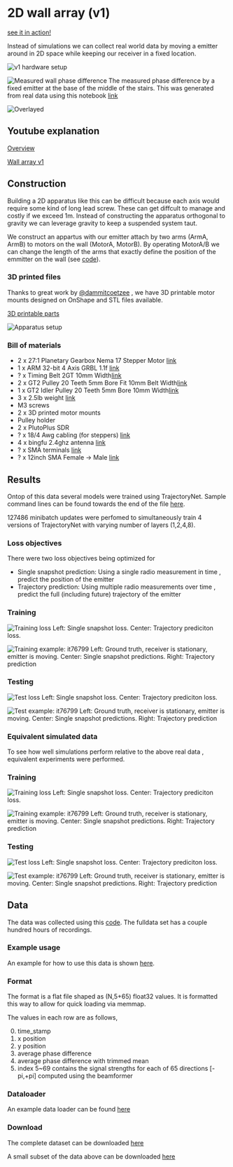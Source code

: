 # 2D wall array (v1)

[see it in action!](https://www.youtube.com/shorts/2BFlrQI8Ydw)

Instead of simulations we can collect real world data by moving a emitter around in 2D space while keeping our receiver in a fixed location.

![v1 hardware setup](v1_hardware_setup.png)

![Measured wall phase difference](20mm_res_map.png)
The measured phase difference by a fixed emitter at the base of the middle of the stairs. This was generated from real data using this notebook [link](/spf/notebooks/visualize_angle.ipynb)

![Overlayed](v1_hardware_setup_phase.png)

## Youtube explanation

[Overview](https://www.youtube.com/watch?v=vj99KvB2AcA)

[Wall array v1](https://youtu.be/ljlRKGjBUoE)

## Construction 

Building a 2D apparatus like this can be difficult because each axis would require some kind of long lead screw. These can get diffcult to manage and costly if we exceed 1m. Instead of constructing the apparatus orthogonal to gravity we can leverage gravity to keep a suspended system taut.

We construct an appartus with our emitter attach by two arms (ArmA, ArmB) to motors on the wall (MotorA, MotorB). By operating MotorA/B we can change the length of the arms that exactly define the position of the emmitter on the wall (see [code](/spf/grbl/grbl_interactive.py)).

### 3D printed files

Thanks to great work by [@dammitcoetzee](https://github.com/dammitcoetzee) , we have 3D printable motor mounts designed on OnShape and STL files available.

[3D printable parts](https://www.dropbox.com/s/k0skzakxk3k02kv/3D_printed_parts.zip?dl=0)

![Apparatus setup](onshape_setup.png)

### Bill of materials

* 2 x 27:1 Planetary Gearbox Nema 17 Stepper Motor  [link](https://www.amazon.com/gp/product/B00WAUKZWG)
* 1 x ARM 32-bit 4 Axis GRBL 1.1f [link](https://www.amazon.com/gp/product/B09SZDTBHS)
* ? x Timing Belt 2GT 10mm Width[link](https://www.amazon.com/gp/product/B07PGHTSLT)
* 2 x GT2 Pulley 20 Teeth 5mm Bore Fit 10mm Belt Width[link](https://www.amazon.com/gp/product/B09X18H75P)
* 1 x GT2 Idler Pulley 20 Teeth 5mm Bore 10mm Width[link](https://www.amazon.com/gp/product/B07BPKX47Y)
* 3 x 2.5lb weight [link](https://www.amazon.com/gp/product/B09NLFHMMH)
* M3 screws
* 2 x 3D printed motor mounts
* Pulley holder
* 2 x PlutoPlus SDR
* ? x 18/4 Awg cabling (for steppers) [link](https://www.amazon.com/gp/product/B01GZ50P7Q)
* 4 x bingfu 2.4ghz antenna [link](https://www.amazon.com/gp/product/B09J8N8TXW/)
* ? x SMA terminals [link](https://www.amazon.com/gp/product/B07G2PBZBL)
* ? x 12inch SMA Female -> Male [link](https://www.amazon.com/gp/product/B07MJQWH8S)

## Results

Ontop of this data several models were trained using TrajectoryNet. Sample command lines can be found towards the end of the file [here](commands).

127486 minibatch updates were perfomed to simultaneously train 4 versions of TrajectoryNet with varying number of layers (1,2,4,8). 


### Loss objectives

There were two loss objectives being optimized for
* Single snapshot prediction: Using a single radio measurement in time , predict the position of the emitter
* Trajectory prediction: Using multiple radio measurements over time , predict the full (including future) trajectory of the emitter

### Training
![Training loss](results/real/output_mb64_reference_lr0.001_real_loss_Train_127486.png)
Left: Single snapshot loss. Center: Trajectory prediciton loss. 

![Training example: it76799](results/real/output_mb64_reference_lr0.001_real_TrajectoryNet_l4_76799_train.png)
Left: Ground truth, receiver is stationary, emitter is moving. Center: Single snapshot predictions. Right: Trajectory prediction

### Testing
![Test loss](results/real/output_mb64_reference_lr0.001_real_loss_Test_127486.png)
Left: Single snapshot loss. Center: Trajectory prediciton loss. 

![Test example: it76799](results/real/output_mb64_reference_lr0.001_real_TrajectoryNet_l4_76799_test.png)
Left: Ground truth, receiver is stationary, emitter is moving. Center: Single snapshot predictions. Right: Trajectory prediction

### Equivalent simulated data

To see how well simulations perform relative to the above real data , equivalent experiments were performed.

### Training
![Training loss](results/sim/output_mb64_reference_lr0.001_loss_Train_118270.png)
Left: Single snapshot loss. Center: Trajectory prediciton loss. 

![Training example: it76799](results/sim/output_mb64_reference_lr0.001_TrajectoryNet_l4_118271_train.png)
Left: Ground truth, receiver is stationary, emitter is moving. Center: Single snapshot predictions. Right: Trajectory prediction

### Testing
![Test loss](results/sim/output_mb64_reference_lr0.001_loss_Test_118270.png)
Left: Single snapshot loss. Center: Trajectory prediciton loss. 

![Test example: it76799](results/sim/output_mb64_reference_lr0.001_TrajectoryNet_l4_118271_test.png)
Left: Ground truth, receiver is stationary, emitter is moving. Center: Single snapshot predictions. Right: Trajectory prediction

## Data

The data was collected using this [code](https://github.com/misko/spf/blob/3fd9fbcd7fd192fb53045ff7109e15664a48983b/software/grbl_sdr_collect.py#L42). The fulldata set has a couple hundred hours of recordings.

### Example usage

An example for how to use this data is shown [here](/spf/notebooks/load_real_data_session.ipynb).

### Format

The format is a flat file shaped as (N,5+65) float32 values. It is formatted this way to allow for quick loading via memmap. 

The values in each row are as follows,

0) time_stamp
1) x position
2) y position
3) average phase difference
4) average phase difference with trimmed mean
5) index 5~69 contains the signal strengths for each of 65 directions [-pi,+pi] computed using the beamformer


### Dataloader

An example data loader can be found [here](https://github.com/misko/spf/blob/0a19260e9d5acec31f8c16b43fd75d85143b6a02/spf/dataset/spf_dataset.py#L98)

### Download

The complete dataset can be downloaded [here](https://www.dropbox.com/s/z2npdruftr57q48/data_dec2023.zip?dl=0)

A small subset of the data above can be downloaded [here](https://www.dropbox.com/s/zt7md2c9fpbgnc6/sample_data_dec2023.zip?dl=0)



